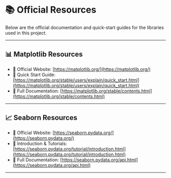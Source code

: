 # 📚 Official Resources

Below are the official documentation and quick-start guides for the libraries used in this project.

---

## 📊 Matplotlib Resources

- 🔗 Official Website: [https://matplotlib.org/](https://matplotlib.org/)
- 🚀 Quick Start Guide: [https://matplotlib.org/stable/users/explain/quick_start.html](https://matplotlib.org/stable/users/explain/quick_start.html)
- 📘 Full Documentation: [https://matplotlib.org/stable/contents.html](https://matplotlib.org/stable/contents.html)

---

## 📈 Seaborn Resources

- 🔗 Official Website: [https://seaborn.pydata.org/](https://seaborn.pydata.org/)
- 🚀 Introduction & Tutorials: [https://seaborn.pydata.org/tutorial/introduction.html](https://seaborn.pydata.org/tutorial/introduction.html)
- 📘 Full Documentation: [https://seaborn.pydata.org/api.html](https://seaborn.pydata.org/api.html)

---


